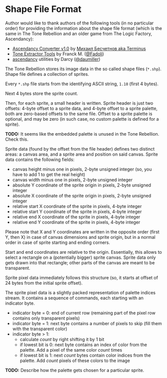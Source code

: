 ﻿Shape File Format
=================

Author would like to thank authors of the following tools (in no particular order) for providing the information about the shape file format (which is the same in The Tone Rebellion and an older game from The Logic Factory, Ascendancy):

- [Ascendancy Converter v1.0][ascendancy-converter] by [Михаил Бесчетнов aka Terminus][extractor.ru]
- [Tone Extractor Tools][fadoli.tone-rebellion-extractor] by Franck M. ([@Fadoli][fadoli])
- [ascendancy][daumiller.ascendancy] utilities by Darcy ([@daumiller][daumiller])

The Tone Rebellion stores its image data in the so called shape files (`*.shp`). Shape file defines a collection of sprites.

Every `*.shp` file starts from the identifying ASCII string, `1.10` (first 4 bytes).

Next 4 bytes store the sprite count.

Then, for each sprite, a small header is written. Sprite header is just two offsets: 4-byte offset to a sprite data, and 4-byte offset to a sprite palette, both are zero-based offsets to the same file. Offset to a sprite palette is optional, and may be zero (in such case, no custom palette is defined for a sprite).

**TODO:** It seems like the embedded palette is unused in the Tone Rebellion. Check this.

Sprite data (found by the offset from the file header) defines two distinct areas: a canvas area, and a sprite area and position on said canvas. Sprite data contains the following fields:

- canvas height minus one in pixels, 2-byte unsigned integer (so, you have to add 1 to get the real height)
- canvas width minus one in pixels, 2-byte unsigned integer
- absolute Y coordinate of the sprite origin in pixels, 2-byte unsigned integer
- absolute X coordinate of the sprite origin in pixels, 2-byte unsigned integer
- relative start X coordinate of the sprite in pixels, 4-byte integer
- relative start Y coordinate of the sprite in pixels, 4-byte integer
- relative end X coordinate of the sprite in pixels, 4-byte integer
- relative end Y coordinate of the sprite in pixels, 4-byte integer

Please note that X and Y coordinates are written in the opposite order (first Y, then X) in case of canvas dimensions and sprite origin, but in a normal order in case of sprite starting and ending corners.

Start and end coordinates are relative to the origin. Essentially, this allows to select a rectangle on a (potentially bigger) sprite canvas. Sprite data only gets drawn into that rectangle; other parts of the canvas are meant to be transparent.

Sprite pixel data immediately follows this structure (so, it starts at offset of 24 bytes from the initial sprite offset).

The sprite pixel data is a slightly packed representation of palette indices stream. It contains a sequence of commands, each starting with an indicator byte.

- indicator byte = 0: end of current row (remaining part of the pixel row contains only transparent pixels)
- indicator byte = 1: next byte contains a number of pixels to skip (fill them with the transparent color)
- indicator byte > 1:
    - calculate _count_ by right shifting it by 1 bit
    - if lowest bit is 0: next byte contains an index of color from the palette. Add a pixel of the same color _count_ times
    - if lowest bit is 1: next _count_ bytes contain color indices from the palette. Add _count_ pixels of these colors to the image

**TODO:** Describe how the palette gets chosen for a particular sprite.

[ascendancy-converter]: https://www.extractor.ru/files/051b8c7c6155fef1460fab189f7edb68/
[daumiller.ascendancy]: https://github.com/daumiller/ascendancy
[daumiller]: https://github.com/daumiller
[extractor.ru]: http://www.extractor.ru/
[fadoli.tone-rebellion-extractor]: https://github.com/Fadoli/Tone-rebellion-extractor
[fadoli]: https://github.com/Fadoli
